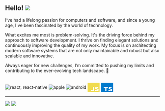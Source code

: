 ## Hello! <img src="https://media.giphy.com/media/hvRJCLFzcasrR4ia7z/giphy.gif" width="25px">

I’ve had a lifelong passion for computers and software, and since a young age, I've been fascinated by the world of technology.

What excites me most is problem-solving. It's the driving force behind my approach to software development. I thrive on finding elegant solutions and continuously improving the quality of my work. My focus is on architecting modern software systems that are not only maintainable and robust but also scalable and innovative.

Always eager for new challenges, I’m committed to pushing my limits and contributing to the ever-evolving tech landscape. 🚀

<br>
<div style="display: inline_block">
    <img align="center" alt="react, react-native" height="30" width="40" src="https://cdn.simpleicons.org/react">
    <img align="center" alt="apple" height="30" width="40" src="https://cdn.simpleicons.org/apple">
  <img align="center" alt="android" height="30" width="40" src="https://cdn.simpleicons.org/android">
  <img align="center" alt="js" height="30" width="40" src="https://raw.githubusercontent.com/devicons/devicon/master/icons/javascript/javascript-plain.svg">
  <img align="center" alt="ts" height="30" width="40" src="https://raw.githubusercontent.com/devicons/devicon/master/icons/typescript/typescript-plain.svg">
</div>
  
---

<div> 
  <a href = "mailto:ihsankatmer@gmail.com"><img src="https://img.shields.io/badge/-Gmail-%23333?style=for-the-badge&logo=gmail&logoColor=white" target="_blank"></a>
  <a href="https://www.linkedin.com/in/ihsanktmr/" target="_blank"><img src="https://img.shields.io/badge/-LinkedIn-%230077B5?style=for-the-badge&logo=linkedin&logoColor=white" target="_blank"></a> 
</div>

